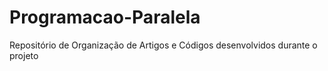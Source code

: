 # Programacao-Paralela

Repositório de Organização de Artigos e Códigos desenvolvidos durante o projeto

